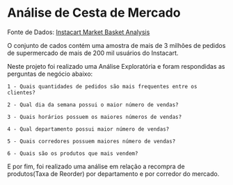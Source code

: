 # Análise de Cesta de Mercado

Fonte de Dados: <a href ="https://www.kaggle.com/competitions/instacart-market-basket-analysis/data">Instacart Market Basket Analysis<a>

O conjunto de cados contém uma amostra de mais de 3 milhões de pedidos de supermercado de mais de 200 mil usuários do Instacart. 

Neste projeto foi realizado uma Análise Exploratória e foram respondidas as perguntas de negócio abaixo:
    
    1 - Quais quantidades de pedidos são mais frequentes entre os clientes?
    
    2 - Qual dia da semana possui o maior número de vendas?
    
    3 - Quais horários possuem os maiores números de vendas?
    
    4 - Qual departamento possui maior número de vendas?
    
    5 - Quais corredores possuem maiores número de vendas?
    
    6 - Quais são os produtos que mais vendem?
    
    
E por fim, foi realizado uma análise em relação a recompra de produtos(Taxa de Reorder) por departamento e por corredor do mercado.
